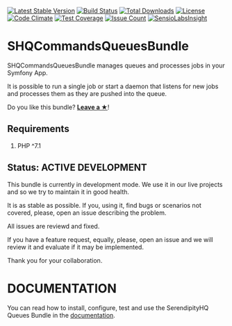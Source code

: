 [![Latest Stable Version](https://poser.pugx.org/serendipity_hq/commands-queues-bundle/v/stable)](https://packagist.org/packages/serendipity_hq/commands-queues-bundle)
[![Build Status](https://travis-ci.org/Aerendir/bundle-commands_queues.svg?branch=master)](https://travis-ci.org/Aerendir/bundle-commands-queues)
[![Total Downloads](https://poser.pugx.org/serendipity_hq/commands-queues-bundle/downloads)](https://packagist.org/packages/serendipity_hq/commands-queues-bundle)
[![License](https://poser.pugx.org/serendipity_hq/commands-queues-bundle/license)](https://packagist.org/packages/serendipity_hq/commands-queues-bundle)
[![Code Climate](https://codeclimate.com/github/Aerendir/bundle-commands-queues/badges/gpa.svg)](https://codeclimate.com/github/Aerendir/bundle-commands-queues)
[![Test Coverage](https://codeclimate.com/github/Aerendir/bundle-commands-queues/badges/coverage.svg)](https://codeclimate.com/github/Aerendir/bundle-commands-queues/coverage)
[![Issue Count](https://codeclimate.com/github/Aerendir/bundle-commands-queues/badges/issue_count.svg)](https://codeclimate.com/github/Aerendir/bundle-commands-queues)
[![SensioLabsInsight](https://insight.sensiolabs.com/projects/2a1bcd2f-f241-4969-96e4-10ead299d57b/mini.png)](https://insight.sensiolabs.com/projects/2a1bcd2f-f241-4969-96e4-10ead299d57b)

# SHQCommandsQueuesBundle

SHQCommandsQueuesBundle manages queues and processes jobs in your Symfony App.

It is possible to run a single job or start a daemon that listens for new jobs and processes them as they are pushed into the queue.

Do you like this bundle? [**Leave a &#9733;**](#js-repo-pjax-container)!

Requirements
------------

1. PHP ^7.1

Status: ACTIVE DEVELOPMENT
--------------------------

This bundle is currently in development mode. We use it in our live projects and so we try to maintain it in good health.

It is as stable as possible. If you, using it, find bugs or scenarios not covered, please, open an issue describing the problem.

All issues are reviewd and fixed.

If you have a feature request, equally, please, open an issue and we will review it and evaluate if it may be implemented.

Thank you for your collaboration.

DOCUMENTATION
=============

You can read how to install, configure, test and use the SerendipityHQ Queues Bundle in the [documentation](docs/Index.md).
